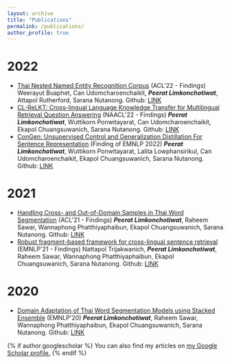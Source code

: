 ```yaml
---
layout: archive
title: "Publications"
permalink: /publications/
author_profile: true
---
```


# 2022
- <a href="https://aclanthology.org/2022.findings-acl.116/">Thai Nested Named Entity Recognition Corpus</a> (ACL'22 - Findings) Weerayut Buaphet, Can Udomcharoenchaikit, ***Peerat Limkonchotiwat***, Attapol Rutherford, Sarana Nutanong. Github: [LINK](https://github.com/vistec-AI/Thai-NNER)
- <a href="https://openreview.net/forum?id=y42xxJ_xx8">CL-ReLKT: Cross-lingual Language Knowledge Transfer for Multilingual Retrieval Question Answering</a> (NAACL'22 - Findings) ***Peerat Limkonchotiwat***,  Wuttikorn Ponwitayarat, Can Udomcharoenchaikit, Ekapol Chuangsuwanich, Sarana Nutanong. Github: [LINK](https://github.com/mrpeerat/CL-ReLKT)
- [ConGen: Unsupervised Control and Generalization Distillation For Sentence Representation](https://github.com/KornWtp/ConGen/blob/main/ConGen__Unsupervised_Control_and_Generalization_Distillation_For_Sentence_Representation.pdf) (Finding of EMNLP 2022) ***Peerat Limkonchotiwat***,  Wuttikorn Ponwitayarat, Lalita Lowphansirikul, Can Udomcharoenchaikit, Ekapol Chuangsuwanich, Sarana Nutanong. Github: [LINK](https://github.com/KornWtp/ConGen)


# 2021
- <a href="https://aclanthology.org/2021.findings-acl.86/">Handling Cross- and Out-of-Domain Samples in Thai Word Segmentation</a> (ACL'21 - Findings) ***Peerat Limkonchotiwat***, Raheem Sawar, Wannaphong Phatthiyaphaibun, Ekapol Chuangsuwanich, Sarana Nutanong. Github: [LINK](https://github.com/mrpeerat/OSKut)
- <a href="https://aclanthology.org/2021.findings-emnlp.80/">Robust fragment-based framework for cross-lingual sentence retrieval</a> (EMNLP'21 - Findings) Nattapol Trijakwanich, ***Peerat Limkonchotiwat***, Raheem Sawar, Wannaphong Phatthiyaphaibun, Ekapol Chuangsuwanich, Sarana Nutanong. Github: [LINK](https://github.com/elmiaon/robust_fragment_representation)


# 2020
- [Domain Adaptation of Thai Word Segmentation Models using Stacked Ensemble](https://www.aclweb.org/anthology/2020.emnlp-main.315/) (EMNLP'20) ***Peerat Limkonchotiwat***, Raheem Sawar, Wannaphong Phatthiyaphaibun, Ekapol Chuangsuwanich, Sarana Nutanong. Github: [LINK](https://github.com/mrpeerat/SEFR_CUT)

{% if author.googlescholar %}
  You can also find my articles on <u><a href="{{author.googlescholar}}">my Google Scholar profile</a>.</u>
{% endif %}

<!-- {% include base_path %} -->

<!-- {% for post in site.publications reversed %}
  {% include archive-single.html %}
{% endfor %} -->
